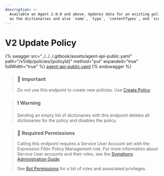 ```yaml
---
description: >-
  Available on Agent 2.0.0 and above. Updates data for an existing policy, such
  as the dictionaries and also `name`, `type`, `contentTypes`, and `scopes`.
---
```


# V2 Update Policy

{% swagger src="../../../.gitbook/assets/agent-api-public.yaml" path="/v1/dlp/policies/{policyId}" method="put" expanded="true" fullWidth="true" %}
[agent-api-public.yaml](../../../.gitbook/assets/agent-api-public.yaml)
{% endswagger %}

> ### 🚧 Important
>
> Do not use this endpoint to create new policies. Use [Create Policy](ref:create-policy).

> ### ❗️ Warning
>
> Sending an empty list of dictionaries with this endpoint deletes all dictionaries for the policy and disables the policy.

> ### 🚧 Required Permissions
>
> Calling this endpoint requires a Service User Account set with the Expression Filter Policy Management role. For more information about Service User accounts and their roles, see the [Symphony Administration Guide](https://symphony.direct/).
>
> See [Bot Permissions](https://docs.developers.symphony.com/building-bots-on-symphony/configuration/bot-permissions) for a list of roles and associated privileges.
